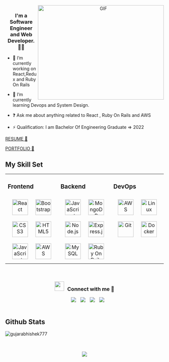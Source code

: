 <a target="_blank" align="center">
    <img align="right" top="500" height="300" width="400" alt="GIF" src="https://media.giphy.com/media/SWoSkN6DxTszqIKEqv/giphy.gif">
  </a>
  
  ### <div align="center">I'm a Software Engineer and Web Developer. 👨‍💻</div>  
    
  
  - 🔭 I’m currently working on React,Redux and Ruby On Rails
    
  
  - 🌱 I’m currently learning Devops and System Design.
    
  
  - ❓ Ask me about anything related to React , Ruby On Rails and AWS   
    
  
  - ⚡ Qualification: I am Bachelor Of Engineering Graduate => 2022  
    
  <a href="[https://reactjs.org/](https://scalewithabhi.in/)" target="_blank">RESUME 🎯</a>
   
  <a href="[https://reactjs.org/](https://scalewithabhi.in/)" target="_blank">PORTFOLIO 🚀</a> 
  <br/>
  
  
  ## My Skill Set  
  <table><tr><td valign="top" width="33%">
  
  ### Frontend  
  <div align="center">  
  <a href="https://reactjs.org/" target="_blank"><img style="margin: 10px" src="https://profilinator.rishav.dev/skills-assets/react-original-wordmark.svg" alt="React" height="50" /></a>  
  <a href="https://getbootstrap.com/docs/3.4/javascript/" target="_blank"><img style="margin: 10px" src="https://profilinator.rishav.dev/skills-assets/bootstrap-plain.svg" alt="Bootstrap" height="50" /></a>  
  <a href="https://www.w3schools.com/css/" target="_blank"><img style="margin: 10px" src="https://profilinator.rishav.dev/skills-assets/css3-original-wordmark.svg" alt="CSS3" height="50" /></a>  
  <a href="https://en.wikipedia.org/wiki/HTML5" target="_blank"><img style="margin: 10px" src="https://profilinator.rishav.dev/skills-assets/html5-original-wordmark.svg" alt="HTML5" height="50" /></a>  
  <a href="https://www.javascript.com/" target="_blank"><img style="margin: 10px" src="https://profilinator.rishav.dev/skills-assets/javascript-original.svg" alt="JavaScript" height="50" /></a>  
  <a href="https://aws.amazon.com/" target="_blank"><img style="margin: 10px" src="https://profilinator.rishav.dev/skills-assets/amazonwebservices-original-wordmark.svg" alt="AWS" height="50" /></a>  
  </div>
  
  </td><td valign="top" width="33%">
  
  
  
  ### Backend  
  <div align="center">  
  <a href="https://www.javascript.com/" target="_blank"><img style="margin: 10px" src="https://profilinator.rishav.dev/skills-assets/javascript-original.svg" alt="JavaScript" height="50" /></a>  
  <a href="https://www.mongodb.com/" target="_blank"><img style="margin: 10px" src="https://profilinator.rishav.dev/skills-assets/mongodb-original-wordmark.svg" alt="MongoDB" height="50" /></a>  
  <a href="https://nodejs.org/" target="_blank"><img style="margin: 10px" src="https://profilinator.rishav.dev/skills-assets/nodejs-original-wordmark.svg" alt="Node.js" height="50" /></a>  
  <a href="https://expressjs.com/" target="_blank"><img style="margin: 10px" src="https://profilinator.rishav.dev/skills-assets/express-original-wordmark.svg" alt="Express.js" height="50" /></a>  
  <a href="https://www.mysql.com/" target="_blank"><img style="margin: 10px" src="https://profilinator.rishav.dev/skills-assets/mysql-original-wordmark.svg" alt="MySQL" height="50" /></a>  
  <a href="https://rubyonrails.org/" target="_blank"><img style="margin: 10px" src="https://upload.wikimedia.org/wikipedia/commons/thumb/8/8c/Ruby_on_Rails_logos.svg/770px-Ruby_on_Rails_logos.svg.png" alt="Ruby On Rails" height="50" /></a> 
 
  </div>
  
  </td><td valign="top" width="33%">
  
  
  
  ### DevOps  
  <div align="center">  
  <a href="https://aws.amazon.com/" target="_blank"><img style="margin: 10px" src="https://profilinator.rishav.dev/skills-assets/amazonwebservices-original-wordmark.svg" alt="AWS" height="50" /></a>  
  <a href="https://www.linux.org/" target="_blank"><img style="margin: 10px" src="https://profilinator.rishav.dev/skills-assets/linux-original.svg" alt="Linux" height="50" /></a>  
  <a href="https://github.com/" target="_blank"><img style="margin: 10px" src="https://profilinator.rishav.dev/skills-assets/git-scm-icon.svg" alt="Git" height="50" /></a>  
  <a href="https://www.docker.com/" target="_blank">
  <img style="margin: 10px" src="https://profilinator.rishav.dev/skills-assets/docker-original-wordmark.svg" alt="Docker" height="50" />
</a>

  </div>
  
  </td></tr></table>  
  
  <br/>  
  
  
  <h3 align="center" > <img src="https://media.giphy.com/media/iY8CRBdQXODJSCERIr/giphy.gif" width="30" height="30" style="margin-right: 10px;">Connect with me 🤝 </h3>
  
  <p align="center">
  
   <div align="center"  class="icons-social" style="margin-left: 10px;">
          <a style="margin-left: 10px;"  target="_blank" href="https://linkedin.com/in/abhishek-gujar-89a225192/">
              <img src="https://img.icons8.com/doodle/40/000000/linkedin--v2.png"></a>
          <a style="margin-left: 10px;" target="_blank" href="https://github.com/GujarAbhishek777">
          <img src="https://img.icons8.com/doodle/40/000000/github--v1.png"></a>
          <a style="margin-left: 10px;" target="_blank" href="https://instagram.com/gujarabhishek777">
              <img src="https://img.icons8.com/doodle/40/000000/instagram-new--v2.png"></a>
          <a style="margin-left: 10px;" target="_blank" href="https://twitter.com/@gujarabhishek21">
              <img src="https://img.icons8.com/doodle/1x/twitter-squared--v2.png" ></a>
        </div>
  
    
  
  <br/>  
  
  
  ## Github Stats  
  
  
  <p><img align="center" src="https://github-readme-streak-stats.herokuapp.com/?user=gujarabhishek777&" alt="gujarabhishek777" /></p>
  
  <br/>  
  
  
    
  
  <br/>  
  
  <div align="center">
  <img src="https://komarev.com/ghpvc/?username=gujarabhishek777&label=Profile%20views&color=0e75b6&style=flat" align="center" />
  </div>  
    
  
  <br/>  
  
    
  
  <br/>  
  
  
  <br />
